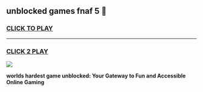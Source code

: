 
## unblocked games fnaf 5 👋
<h3>
<a href="https://premium.freeplayer.one?title=unblocked_games_fnaf_5&ref=13F">CLICK TO PLAY</a></h3>
<hr>

<h3>
<a href="https://premium.freeplayer.one?title=unblocked_games_fnaf_5&ref=13F">CLICK 2 PLAY</a>
  
</h3>

<a href="https://premium.freeplayer.one?title=unblocked_games_fnaf_5&ref=12F/"><img src="https://clearcache.store/games.png"></a>


**worlds hardest game unblocked: Your Gateway to Fun and Accessible Online Gaming**
